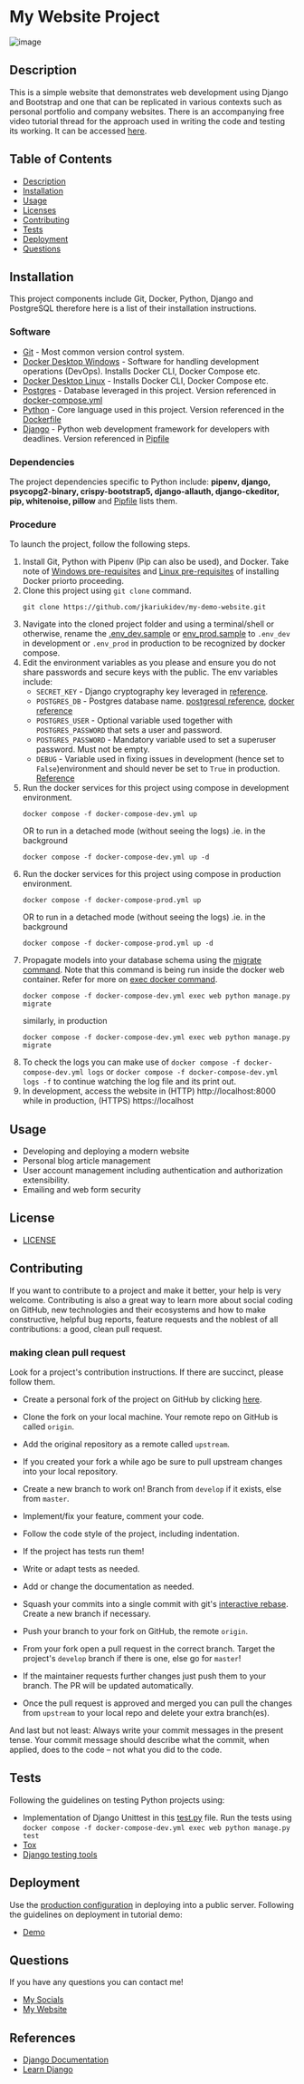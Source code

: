 # My Website Project

![image](https://user-images.githubusercontent.com/23359514/183810177-cfb570bf-2432-4625-a9d3-9a843735bc3d.png)

  ## Description
  This is a simple website that demonstrates web development using Django and Bootstrap and one that can be replicated
in various contexts such as personal portfolio and company websites. There is an accompanying free video tutorial thread for the approach used in writing the code and testing its working. It can be accessed 
[here]().

  ## Table of Contents
  - [Description](#description)
  - [Installation](#installation)
  - [Usage](#usage)
  - [Licenses](#license)
  - [Contributing](#contributing)
  - [Tests](#tests)
  - [Deployment](#deployment)
  - [Questions](#questions)

  ## Installation
  This project components include Git, Docker, Python, Django and PostgreSQL therefore here is a list of their installation 
instructions.
### Software

  - [Git](https://git-scm.com/book/en/v2/Getting-Started-Installing-Git) - Most common version control system.
  - [Docker Desktop Windows](https://docs.docker.com/desktop/windows/install/) - Software for handling development operations (DevOps). Installs Docker CLI, Docker Compose etc.
  - [Docker Desktop Linux](https://docs.docker.com/desktop/linux/install/) - Installs Docker CLI, Docker Compose etc.
  - [Postgres](https://hub.docker.com/_/postgres?tab=tags) - Database leveraged in this project. Version referenced in [docker-compose.yml](docker-compose-dev.yml)
  - [Python](https://www.python.org/downloads/release/python-3810/) - Core language used in this project. Version referenced in the [Dockerfile](Dockerfile)
  - [Django](https://docs.djangoproject.com/en/4.0/topics/install/) - Python web development framework for developers with deadlines. Version referenced in [Pipfile](Pipfile)

### Dependencies
  The project dependencies specific to Python include: __pipenv, django, psycopg2-binary, crispy-bootstrap5, django-allauth, django-ckeditor, pip, 
  whitenoise, pillow__ and [Pipfile](Pipfile) lists them.

### Procedure

  To launch the project, follow the following steps.
  1. Install Git, Python with Pipenv (Pip can also be used), and Docker. Take note of [Windows pre-requisites](https://docs.docker.com/desktop/windows/install/#system-requirements) 
     and [Linux pre-requisites](https://docs.docker.com/desktop/linux/install/#system-requirements) of installing Docker priorto proceeding.
  2. Clone this project using `git clone` command.
      ```shell
     git clone https://github.com/jkariukidev/my-demo-website.git
     ```
  3. Navigate into the cloned project folder and using a terminal/shell or otherwise, rename the [.env_dev.sample](.env_dev.sample) 
     or [env_prod.sample](.env_prod.sample) to `.env_dev` in development or `.env_prod` in production to be recognized by docker compose.
  4. Edit the environment variables as you please and ensure you do not share passwords and secure keys with the public. The env variables include:
     - ``SECRET_KEY`` - Django cryptography key leveraged in [reference](https://docs.djangoproject.com/en/4.0/ref/settings/#secret-key).
     - ``POSTGRES_DB`` - Postgres database name. [postgresql reference](https://www.postgresql.org/docs/14/libpq-envars.html), [docker reference](https://hub.docker.com/_/postgres)
     - ``POSTGRES_USER`` - Optional variable used together with ``POSTGRES_PASSWORD`` that sets a user and password.
     - ``POSTGRES_PASSWORD`` - Mandatory variable used to set a superuser password. Must not be empty.
     - ``DEBUG`` - Variable used in fixing issues in development (hence set to ``False``)environment and should never be set to ``True`` in 
       production. [Reference](https://docs.djangoproject.com/en/4.0/howto/deployment/checklist/#debug)
  5. Run the docker services for this project using compose in development environment.
     ```
     docker compose -f docker-compose-dev.yml up
     ```
     OR to run in a detached mode (without seeing the logs) .ie. in the background
     ```
     docker compose -f docker-compose-dev.yml up -d
     ```
  6. Run the docker services for this project using compose in production environment.
     ```
     docker compose -f docker-compose-prod.yml up
     ```
     OR to run in a detached mode (without seeing the logs) .ie. in the background
     ```
     docker compose -f docker-compose-prod.yml up -d
     ```
  7. Propagate models into your database schema using the [migrate command](https://docs.djangoproject.com/en/4.0/ref/django-admin/#migrate). Note
     that this command is being run inside the docker web container. Refer for more on [exec docker command](https://docs.docker.com/engine/reference/commandline/compose_exec/).
     ```
     docker compose -f docker-compose-dev.yml exec web python manage.py migrate
     ```
     similarly, in production
     ```
     docker compose -f docker-compose-dev.yml exec web python manage.py migrate
     ```
  8. To check the logs you can make use of ``docker compose -f docker-compose-dev.yml logs`` or ``docker compose -f docker-compose-dev.yml logs -f`` to continue watching the log file and its print out.
  9. In development, access the website in (HTTP) http://localhost:8000 while in production, (HTTPS) https://localhost

  ## Usage

  - Developing and deploying a modern website
  - Personal blog article management
  - User account management including authentication and authorization extensibility.
  - Emailing and web form security

  ## License
  - [LICENSE](LICENSE)

  ## Contributing
  If you want to contribute to a project and make it better, your help is very welcome. Contributing is also a great 
  way to learn more about social coding on GitHub, new technologies and their ecosystems and how to make constructive, 
  helpful bug reports, feature requests and the noblest of all contributions: a good, clean pull request.

### making clean pull request

Look for a project's contribution instructions. If there are succinct, please follow them.

- Create a personal fork of the project on GitHub by clicking [here](https://github.com/jkariukidev/my-demo-website/fork).
- Clone the fork on your local machine. Your remote repo on GitHub is called `origin`.
- Add the original repository as a remote called `upstream`.
- If you created your fork a while ago be sure to pull upstream changes into your local repository.
- Create a new branch to work on! Branch from `develop` if it exists, else from `master`.
- Implement/fix your feature, comment your code.
- Follow the code style of the project, including indentation.
- If the project has tests run them!
- Write or adapt tests as needed.
- Add or change the documentation as needed.
- Squash your commits into a single commit with git's [interactive rebase](https://help.github.com/articles/interactive-rebase). 
  Create a new branch if necessary.
- Push your branch to your fork on GitHub, the remote `origin`.
- From your fork open a pull request in the correct branch. Target the project's `develop` branch if there is one, else 
  go for `master`!

- If the maintainer requests further changes just push them to your branch. The PR will be updated automatically.
- Once the pull request is approved and merged you can pull the changes from `upstream` to your local repo and delete
your extra branch(es).

And last but not least: Always write your commit messages in the present tense. Your commit message should describe what 
the commit, when applied, does to the code – not what you did to the code.

  ## Tests
  Following the guidelines on testing Python projects using:
  - Implementation of Django Unittest in this [test.py](website/tests.py) file. Run the tests using ``docker compose -f docker-compose-dev.yml exec web python manage.py test``
  - [Tox](https://docs.djangoproject.com/en/4.0/internals/contributing/writing-code/unit-tests/#running-tests-using-tox)
  - [Django testing tools](https://docs.djangoproject.com/en/4.0/topics/testing/tools/)

  ## Deployment
  Use the [production configuration](docker-compose-prod.yml) in deploying into a public server. Following the guidelines on deployment in tutorial demo:
  - [Demo](https://youtube.com/josephkariukidev)

  ## Questions
  If you have any questions you can contact me!

  - [My Socials](https://linktr.ee/josephkariuki)
  - [My Website](https://josephkariuki.com)
  ## References
  - [Django Documentation](https://docs.djangoproject.com/)
  - [Learn Django](https://learndjango.com/)
